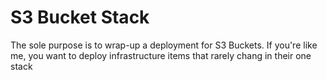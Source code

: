 # S3 Bucket Stack

The sole purpose is to wrap-up a deployment for S3 Buckets.  If you're like me, you want to deploy infrastructure items that rarely 
chang in their one stack